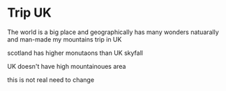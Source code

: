 Trip UK
================

The world is a big place and geographically has many wonders natuarally and man-made 
my mountains trip in UK

scotland has higher monutaons than UK
skyfall

UK doesn't have high mountainoues area

this is not real need to change
